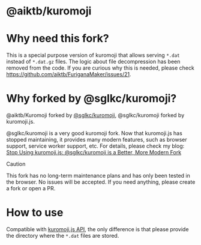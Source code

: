 # @aiktb/kuromoji

# Why need this fork?

This is a special purpose version of kuromoji that allows serving `*.dat` instead of `*.dat.gz` files.
The logic about file decompression has been removed from the code. If you are curious why this is needed, please check https://github.com/aiktb/FuriganaMaker/issues/21.

# Why forked by @sglkc/kuromoji?

@aiktb/Kuromoji forked by [@sglkc/kuromoji](https://github.com/sglkc/kuromoji.js), @sglkc/kuromoji forked by kuromoji.js.

@sglkc/kuromoji is a very good kuromoji fork. Now that kuromoji.js has stopped maintaining, it provides many modern features, such as browser support, service worker support, etc. For details, please check my blog:
[Stop Using kuromoji.js: @sglkc/kuromoji is a Better, More Modern Fork](https://aiktb.dev/blog/better-kuromoji-fork)

> [!CAUTION]
> This fork has no long-term maintenance plans and has only been tested in the browser. No issues will be accepted.
> If you need anything, please create a fork or open a PR.

# How to use

Compatible with [kuromoji.js API](https://github.com/takuyaa/kuromoji.js), the only difference is that please provide the directory where the `*.dat` files are stored.